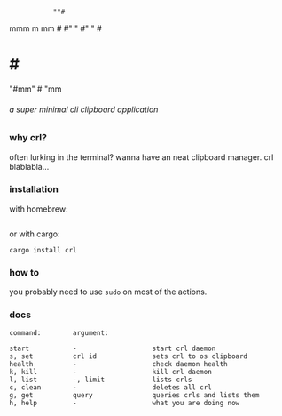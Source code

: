                ""#
  mmm    m mm    #
 #"  "   #"  "   #
 #       #       #
 "#mm"   #       "mm
###### a super minimal cli clipboard application


### why crl?
often lurking in the terminal? wanna have an neat clipboard manager. crl blablabla...


### installation
with homebrew:
```
```
or with cargo:
```
cargo install crl
```

### how to
you probably need to use `sudo` on most of the actions.


### docs
```
command:        argument:

start           -                   start crl daemon
s, set          crl id              sets crl to os clipboard
health          -                   check daemon health
k, kill         -                   kill crl daemon
l, list         -, limit            lists crls 
c, clean        -                   deletes all crl
g, get          query               queries crls and lists them
h, help         -                   what you are doing now

```

